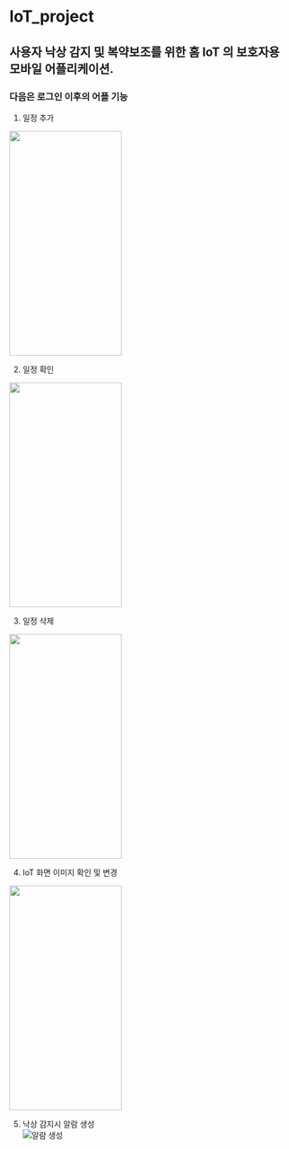 # IoT_project

## 사용자 낙상 감지 및 복약보조를 위한 홈 IoT 의 보호자용 모바일 어플리케이션.  



### 다음은 로그인 이후의 어플 기능  



1. 일정 추가  
<img src="https://user-images.githubusercontent.com/95086878/222519199-106bb3e2-1035-436b-8c41-98a3e3e54dbb.gif"  width="200" height="400"/>  

2. 일정 확인  
<img src="https://user-images.githubusercontent.com/95086878/222520507-85caca4c-0167-4b95-bdb4-ae8c5a3ad3f9.gif"  width="200" height="400"/>  

3. 일정 삭제  
<img src="https://user-images.githubusercontent.com/95086878/222508046-61ddaa74-a2bc-45ad-911e-075a21a1d5d7.gif"  width="200" height="400"/>  

4. IoT 화면 이미지 확인 및 변경  
<img src="https://user-images.githubusercontent.com/95086878/222508320-8d2effb8-1c80-43bd-8580-c88dd14264fc.gif"  width="200" height="400"/>  

5. 낙상 감지시 알람 생성  
![알람 생성](https://user-images.githubusercontent.com/95086878/223137771-035e5a31-eca7-4bbe-a606-f2e1d78e4fdd.jpg)
